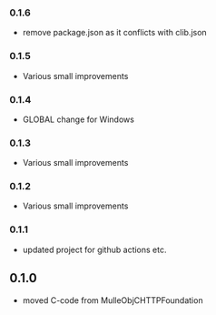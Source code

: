 ### 0.1.6

* remove package.json as it conflicts with clib.json

### 0.1.5

* Various small improvements

### 0.1.4

* GLOBAL change for Windows

### 0.1.3

* Various small improvements

### 0.1.2

* Various small improvements

### 0.1.1

* updated project for github actions etc.

## 0.1.0

* moved C-code from MulleObjCHTTPFoundation
